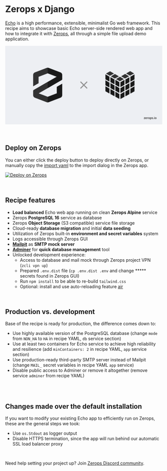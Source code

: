 # Zerops x Django

[Echo](https://echo.labstack.com/) is a high performance, extensible, minimalist Go web framework. This recipe aims to showcase basic Echo server-side rendered web app and how to integrate it with [Zerops](https://zerops.io), all through a simple file upload demo application.

![echo](https://github.com/zeropsio/recipe-shared-assets/blob/main/covers/svg/cover-echo.svg)

<br />

## Deploy on Zerops
You can either click the deploy button to deploy directly on Zerops, or manually copy the [import yaml](https://github.com/zeropsio/recipe-django/blob/main/zerops-project-import.yml) to the import dialog in the Zerops app.

[![Deploy on Zerops](https://github.com/zeropsio/recipe-shared-assets/blob/main/deploy-button/green/deploy-button.svg)](https://app.zerops.io/recipe/echo)

<br/>

## Recipe features

- **Load balanced** Echo web app running on clean **Zerops Alpine** service
- Zerops **PostgreSQL 16** service as database
- Zerops **Object Storage** (S3 compatible) service file storage
- Cloud-ready **database migration** and initial **data seeding**
- Utilization of Zerops built-in **environment and secret variables** system
- Logs accessible through Zerops GUI
- **[Mailpit](https://github.com/axllent/mailpit)** as **SMTP mock server**
- **[Adminer](https://www.adminer.org)** for **quick database management** tool
- Unlocked development experience:
    - Access to database and mail mock through Zerops project VPN (`zcli vpn up`)
    - Prepared `.env.dist` file (`cp .env.dist .env` and change ***** secrets found in Zerops GUI)
    - Run `npm install` to be able to re-build `tailwind.css`
    - Optional: install and use auto-reloading feature [air](https://github.com/air-verse/air)

<br/>

## Production vs. development

Base of the recipe is ready for production, the difference comes down to:

- Use highly available version of the PostgreSQL database (change `mode` from `NON_HA` to `HA` in recipe YAML, `db` service section)
- Use at least two containers for Echo service to achieve high reliability and resilience (add `minContainers: 2` in recipe YAML, `app` service section)
- Use production-ready third-party SMTP server instead of Mailpit (change `MAIL_` secret variables in recipe YAML `app` service)
- Disable public access to Adminer or remove it altogether (remove service `adminer` from recipe YAML)

<br/>
<br/>

## Changes made over the default installation

If you want to modify your existing Echo app to efficiently run on Zerops, these are the general steps we took:

- Use `os.Stdout` as logger output
- Disable HTTPS termination, since the app will run behind our automatic SSL load balancer proxy 

<br/>

Need help setting your project up? Join [Zerops Discord community](https://discord.com/invite/WDvCZ54).
